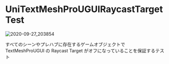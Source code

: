 # UniTextMeshProUGUIRaycastTargetTest

![2020-09-27_203854](https://user-images.githubusercontent.com/6134875/94364025-72599280-0101-11eb-9f22-39fcb96933eb.png)

すべてのシーンやプレハブに存在するゲームオブジェクトで  
TextMeshProUGUI の Raycast Target がオフになっていることを保証するテスト
